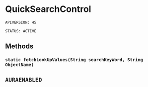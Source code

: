 # QuickSearchControl

`APIVERSION: 45`

`STATUS: ACTIVE`
## Methods
### `static fetchLookUpValues(String searchKeyWord, String ObjectName)`

`AURAENABLED`
---
